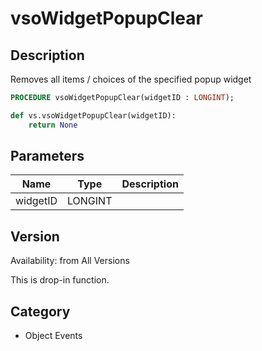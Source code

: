 # vsoWidgetPopupClear

## Description
Removes all items / choices of the specified popup widget

```pascal
PROCEDURE vsoWidgetPopupClear(widgetID : LONGINT);
```

```python
def vs.vsoWidgetPopupClear(widgetID):
    return None
```

## Parameters
|Name|Type|Description|
|---|---|---|
|widgetID|LONGINT|   |

## Version
Availability: from All Versions

This is drop-in function.

## Category
* Object Events

